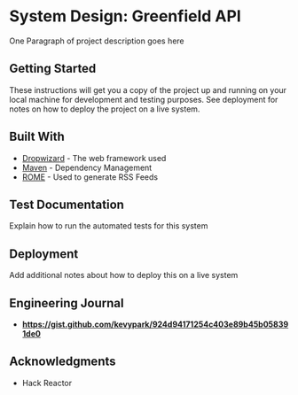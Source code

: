 # System Design: Greenfield API

One Paragraph of project description goes here

## Getting Started

These instructions will get you a copy of the project up and running on your local machine for development and testing purposes. See deployment for notes on how to deploy the project on a live system.

## Built With

* [Dropwizard](http://www.dropwizard.io/1.0.2/docs/) - The web framework used
* [Maven](https://maven.apache.org/) - Dependency Management
* [ROME](https://rometools.github.io/rome/) - Used to generate RSS Feeds

## Test Documentation

Explain how to run the automated tests for this system


## Deployment

Add additional notes about how to deploy this on a live system


## Engineering Journal

* **https://gist.github.com/kevypark/924d94171254c403e89b45b058391de0** 


## Acknowledgments

* Hack Reactor

